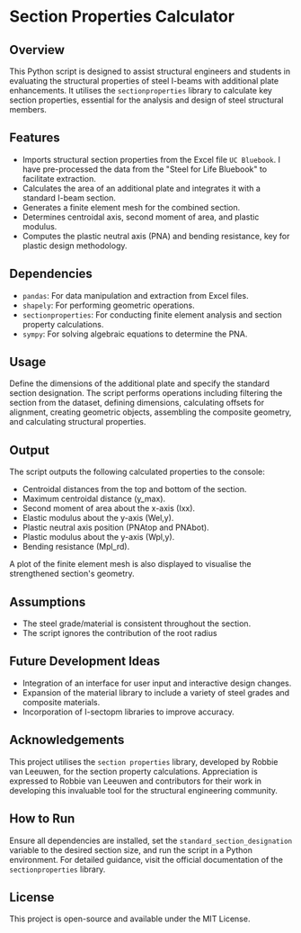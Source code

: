 # Section Properties Calculator

## Overview
This Python script is designed to assist structural engineers and students in evaluating the structural properties of steel I-beams with additional plate enhancements. It utilises the `sectionproperties` library to calculate key section properties, essential for the analysis and design of steel structural members.

## Features
- Imports structural section properties from the Excel file `UC Bluebook`. I have pre-processed the data from the "Steel for Life Bluebook" to facilitate extraction.
- Calculates the area of an additional plate and integrates it with a standard I-beam section.
- Generates a finite element mesh for the combined section.
- Determines centroidal axis, second moment of area, and plastic modulus.
- Computes the plastic neutral axis (PNA) and bending resistance, key for plastic design methodology.

## Dependencies
- `pandas`: For data manipulation and extraction from Excel files.
- `shapely`: For performing geometric operations.
- `sectionproperties`: For conducting finite element analysis and section property calculations.
- `sympy`: For solving algebraic equations to determine the PNA.

## Usage
Define the dimensions of the additional plate and specify the standard section designation. The script performs operations including filtering the section from the dataset, defining dimensions, calculating offsets for alignment, creating geometric objects, assembling the composite geometry, and calculating structural properties.

## Output
The script outputs the following calculated properties to the console:
- Centroidal distances from the top and bottom of the section.
- Maximum centroidal distance (y_max).
- Second moment of area about the x-axis (Ixx).
- Elastic modulus about the y-axis (Wel,y).
- Plastic neutral axis position (PNAtop and PNAbot).
- Plastic modulus about the y-axis (Wpl,y).
- Bending resistance (Mpl_rd).

A plot of the finite element mesh is also displayed to visualise the strengthened section's geometry.

## Assumptions
- The steel grade/material is consistent throughout the section.
- The script ignores the contribution of the root radius

## Future Development Ideas
- Integration of an interface for user input and interactive design changes.
- Expansion of the material library to include a variety of steel grades and composite materials.
- Incorporation of I-sectopm libraries to improve accuracy.

## Acknowledgements
This project utilises the `section properties` library, developed by Robbie van Leeuwen, for the section property calculations. Appreciation is expressed to Robbie van Leeuwen and contributors for their work in developing this invaluable tool for the structural engineering community.

## How to Run
Ensure all dependencies are installed, set the `standard_section_designation` variable to the desired section size, and run the script in a Python environment. For detailed guidance, visit the official documentation of the `sectionproperties` library.

## License
This project is open-source and available under the MIT License.
